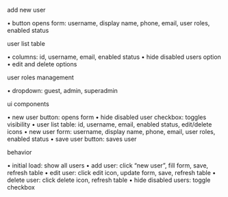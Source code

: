 add new user

• button opens form: username, display name, phone, email, user roles, enabled status

user list table

• columns: id, username, email, enabled status
• hide disabled users option
• edit and delete options

user roles management

• dropdown: guest, admin, superadmin

ui components

• new user button: opens form
• hide disabled user checkbox: toggles visibility
• user list table: id, username, email, enabled status, edit/delete icons
• new user form: username, display name, phone, email, user roles, enabled status
• save user button: saves user

behavior

• initial load: show all users
• add user: click “new user”, fill form, save, refresh table
• edit user: click edit icon, update form, save, refresh table
• delete user: click delete icon, refresh table
• hide disabled users: toggle checkbox